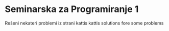 # Seminarska za Programiranje 1
Rešeni nekateri problemi iz strani kattis
kattis solutions fore some problems
